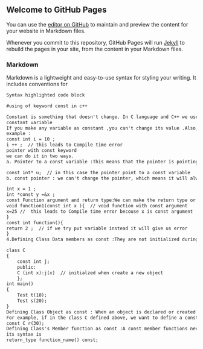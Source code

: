 ## Welcome to GitHub Pages

You can use the [editor on GitHub](https://github.com/osamahfaisal/GitHub_Page/edit/gh-pages/index.md) to maintain and preview the content for your website in Markdown files.

Whenever you commit to this repository, GitHub Pages will run [Jekyll](https://jekyllrb.com/) to rebuild the pages in your site, from the content in your Markdown files.

### Markdown

Markdown is a lightweight and easy-to-use syntax for styling your writing. It includes conventions for

```markdown
Syntax highlighted code block

#using of keyword const in c++

Constant is something that doesn't change. In C language and C++ we use the keyword const to make program elements constant. const keyword can be used in many contexts in a C++ program , as the following :
constant variable
If you make any variable as constant ,you can't change its value .Also,the constant variables must be initialized while they are declared
example :
const int i = 10 ; 
i ++ ;  // this leads to Compile time error 
pointer with const keyword
we can do it in two ways.
a. Pointer to a const variable :This means that the pointer is pointing to a const variable as :

const int* u;  // in this case the pointer point to a const variable 
b. const pointer : we can't change the pointer, which means it will always point to the variable but can change the value that it points to, by changing the value of variable as :

int x = 1 ;
int *const y =&x ;
const Function argument and return type:We can make the return type or arguments of a function as const. Then we cannot change any of them as :
void function1(const int x ){  // void function with const argument
x=25 //  this leads to Compile time error becouse x is const argument 
}
const int function(){
return 2 ;  // if we try put variable instead it will give us error
}
4.Defining Class Data members as const :They are not initialized during declaration Their initialization by constructor when create object as :

class C
{
    const int j;
    public:
    C (int x):j(x)  // initialzed when create a new object 
    };
int main()
{
    Test t(10);
    Test s(20);
}
Defining Class Object as const : When an object is declared or created using the const keyword, its data members can never be changed, during the object's lifetime
For example, if in the class C defined above, we want to define a constant object, we can do it like:
const C r(30);
Defining Class's Member function as const :A const member functions never modifies data members in an object.
its syntax is
return_type function_name() const;
